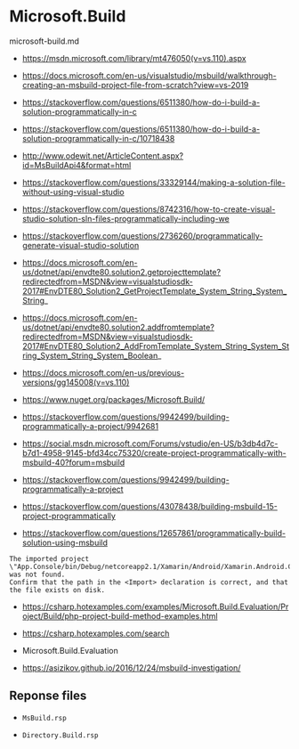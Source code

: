# Microsoft.Build

microsoft-build.md

*   https://msdn.microsoft.com/library/mt476050(v=vs.110).aspx

*   https://docs.microsoft.com/en-us/visualstudio/msbuild/walkthrough-creating-an-msbuild-project-file-from-scratch?view=vs-2019

*   https://stackoverflow.com/questions/6511380/how-do-i-build-a-solution-programmatically-in-c

*   https://stackoverflow.com/questions/6511380/how-do-i-build-a-solution-programmatically-in-c/10718438

*   http://www.odewit.net/ArticleContent.aspx?id=MsBuildApi4&format=html

*   https://stackoverflow.com/questions/33329144/making-a-solution-file-without-using-visual-studio

*   https://stackoverflow.com/questions/8742316/how-to-create-visual-studio-solution-sln-files-programmatically-including-we

*   https://stackoverflow.com/questions/2736260/programmatically-generate-visual-studio-solution

*   https://docs.microsoft.com/en-us/dotnet/api/envdte80.solution2.getprojecttemplate?redirectedfrom=MSDN&view=visualstudiosdk-2017#EnvDTE80_Solution2_GetProjectTemplate_System_String_System_String_

*   https://docs.microsoft.com/en-us/dotnet/api/envdte80.solution2.addfromtemplate?redirectedfrom=MSDN&view=visualstudiosdk-2017#EnvDTE80_Solution2_AddFromTemplate_System_String_System_String_System_String_System_Boolean_

*   https://docs.microsoft.com/en-us/previous-versions/gg145008(v=vs.110)

*   https://www.nuget.org/packages/Microsoft.Build/

*   https://stackoverflow.com/questions/9942499/building-programmatically-a-project/9942681

*   https://social.msdn.microsoft.com/Forums/vstudio/en-US/b3db4d7c-b7d1-4958-9145-bfd34cc75320/create-project-programmatically-with-msbuild-40?forum=msbuild

*   https://stackoverflow.com/questions/9942499/building-programmatically-a-project

*   https://stackoverflow.com/questions/43078438/building-msbuild-15-project-programmatically

*   https://stackoverflow.com/questions/12657861/programmatically-build-solution-using-msbuild



```
The imported project 
\"App.Console/bin/Debug/netcoreapp2.1/Xamarin/Android/Xamarin.Android.CSharp.targets\" 
was not found. 
Confirm that the path in the <Import> declaration is correct, and that the file exists on disk.
```

*   https://csharp.hotexamples.com/examples/Microsoft.Build.Evaluation/Project/Build/php-project-build-method-examples.html

*   https://csharp.hotexamples.com/search

*   Microsoft.Build.Evaluation

*   https://asizikov.github.io/2016/12/24/msbuild-investigation/



## Reponse files

*   `MsBuild.rsp`

*   `Directory.Build.rsp`


